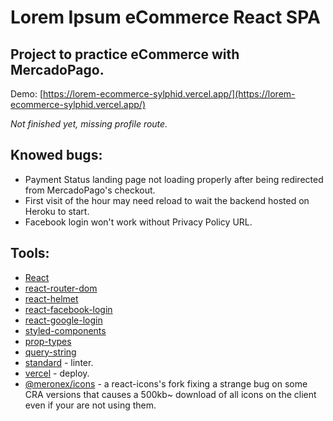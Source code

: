 # Lorem Ipsum eCommerce React SPA

## Project to practice eCommerce with MercadoPago.

Demo:
[https://lorem-ecommerce-sylphid.vercel.app/](https://lorem-ecommerce-sylphid.vercel.app/)

_Not finished yet, missing profile route._

## Knowed bugs:

* Payment Status landing page not loading properly after being redirected from MercadoPago's checkout.
* First visit of the hour may need reload to wait the backend hosted on Heroku to start.
* Facebook login won't work without Privacy Policy URL.

## Tools: 

* [React](https://es.reactjs.org/)
* [react-router-dom](https://www.npmjs.com/package/react-router-dom)
* [react-helmet](https://www.npmjs.com/package/react-helmet)
* [react-facebook-login](https://www.npmjs.com/package/react-facebook-login)
* [react-google-login](https://www.npmjs.com/package/react-google-login)
* [styled-components](https://www.npmjs.com/package/styled-components)
* [prop-types](https://www.npmjs.com/package/prop-types)
* [query-string](https://www.npmjs.com/package/query-string)
* [standard](https://standardjs.com/) - linter.
* [vercel](https://vercel.com/) - deploy.
* [@meronex/icons](https://icons.meronex.com/) - a react-icons's fork fixing a strange bug on some CRA versions that causes a 500kb~ download of all icons on the client even if your are not using them.
